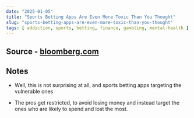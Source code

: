 ```yaml
---
date: "2025-01-05"
title: "Sports Betting Apps Are Even More Toxic Than You Thought"
slug: "sports-betting-apps-are-even-more-toxic-than-you-thought"
tags: [ addiction, sports, betting, finance, gambling, mental-health ]
---
```




## Source - [bloomberg.com][1]

## Notes
* Well, this is not surprising at all, and sports betting apps targeting the vulnerable ones
* The pros get restricted, to avoid losing money and instead target the ones who are likely to spend and lost the most.



   [1]: https://www.bloomberg.com/news/articles/2024-09-27/sports-betting-apps-are-even-more-toxic-than-you-imagined

